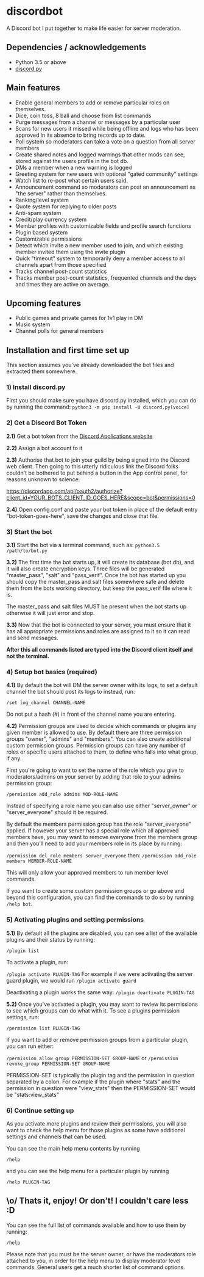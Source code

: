 # discordbot
A Discord bot I put together to make life easier for server moderation.


## Dependencies / acknowledgements
* Python 3.5 or above
* [discord.py](https://github.com/Rapptz/discord.py)



## Main features
* Enable general members to add or remove particular roles on themselves.
* Dice, coin toss, 8 ball and choose from list commands
* Purge messages from a channel or messages by a particular user
* Scans for new users it missed while being offline and logs who has been approved in its absence to bring records up to date.
* Poll system so moderators can take a vote on a question from all server members
* Create shared notes and logged warnings that other mods can see, stored against the users profile in the bot db.
* DMs a member when a new warning is logged
* Greeting system for new users with optional "gated community" settings
* Watch list to re-post what certain users said.
* Announcement command so moderators can post an announcement as "the server" rather than themselves.
* Ranking/level system
* Quote system for replying to older posts
* Anti-spam system
* Credit/play currency system
* Member profiles with customizable fields and profile search functions
* Plugin based system
* Customizable permissions
* Detect which invite a new member used to join, and which existing member invited them using the invite plugin
* Quick "timeout" system to temporarily deny a member access to all channels apart from those specified
* Tracks channel post-count statistics
* Tracks member post-count statistics, frequented channels and the days and times they are active on average.


## Upcoming features
* Public games and private games for 1v1 play in DM
* Music system
* Channel polls for general members


## Installation and first time set up

This section assumes you've already downloaded the bot files and extracted them somewhere.

### 1) Install discord.py

First you should make sure you have discord.py installed, which you can do by running the command:
```python3 -m pip install -U discord.py[voice]```


### 2) Get a Discord Bot Token

**2.1)** Get a bot token from the [Discord Applications website](https://discordapp.com/developers/applications/me)

**2.2)** Assign a bot account to it

**2.3)** Authorise that bot to join your guild by being signed into the Discord web client. Then going to this utterly ridiculous link the Discord folks couldn't be bothered to put behind a button in the App control panel, for reasons unknown to science:

https://discordapp.com/api/oauth2/authorize?client_id=YOUR_BOTS_CLIENT_ID_GOES_HERE&scope=bot&permissions=0

**2.4)** Open config.conf and paste your bot token in place of the default entry "bot-token-goes-here", save the changes and close that file.

### 3) Start the bot

**3.1)** Start the bot via a terminal command, such as:
```python3.5 /path/to/bot.py```

**3.2)** The first time the bot starts up, it will create its database (bot.db), and it will also create encryption keys. Three files will be generated "master_pass", "salt" and "pass_verif". Once the bot has started up you should copy the master_pass and salt files somewhere safe and delete them from the bots working directory, but keep the pass_verif file where it is.

The master_pass and salt files MUST be present when the bot starts up otherwise it will just error and stop.

**3.3)** Now that the bot is connected to your server, you must ensure that it has all appropriate permissions and roles are assigned to it so it can read and send messages.

**After this all commands listed are typed into the Discord client itself and not the terminal.**


### 4) Setup bot basics (required)

**4.1)** By default the bot will DM the server owner with its logs, to set a default channel the bot should post its logs to instead, run:

```/set log_channel CHANNEL-NAME```

Do not put a hash (#) in front of the channel name you are entering.

**4.2)** Permission groups are used to decide which commands or plugins any given member is allowed to use. By default there are three permission groups "owner", "admins" and "members". You can also create additional custom permission groups. Permission groups can have any number of roles or specific users attached to them, to define who falls into what group, if any.

First you're going to want to set the name of the role which you give to moderators/admins on your server by adding that role to your admins permission group:

```/permission add_role admins MOD-ROLE-NAME```

Instead of specifying a role name you can also use either "server_owner" or "server_everyone" should it be required.

By default the members permission group has the role "server_everyone" applied. If however your server has a special role which all approved members have, you may want to remove everyone from the members group and then you'll need to add your members role in its place by running:

```/permission del_role members server_everyone```
then:
```/permission add_role members MEMBER-ROLE-NAME```

This will only allow your approved members to run member level commands.

If you want to create some custom permission groups or go above and beyond this configuration, you can find the commands to do so by running ```/help bot```.


### 5) Activating plugins and setting permissions

**5.1)** By default all the plugins are disabled, you can see a list of the available plugins and their status by running:

```/plugin list```

To activate a plugin, run:

```/plugin activate PLUGIN-TAG```
For example if we were activating the server guard plugin, we would run
```/plugin activate guard```

Deactivating a plugin works the same way:
```/plugin deactivate PLUGIN-TAG```

**5.2)** Once you've activated a plugin, you may want to review its permissions to see which groups can do what with it. To see a plugins permission settings, run:

```/permission list PLUGIN-TAG```

If you want to add or remove permission groups from a particular plugin, you can run either:

```/permission allow_group PERMISSION-SET GROUP-NAME```
or
```/permission revoke_group PERMISSION-SET GROUP-NAME```

PERMISSION-SET is typically the plugin tag and the permission in question separated by a colon. For example if the plugin where "stats" and the permission in question were "view_stats" then the PERMISSION-SET would be "stats:view_stats"


### 6) Continue setting up

As you activate more plugins and review their permissions, you will also want to check the help menu for those plugins as some have additional settings and channels that can be used.

You can see the main help menu contents by running

```/help```

and you can see the help menu for a particular plugin by running

```/help PLUGIN-TAG```


## \o/ Thats it, enjoy! Or don't! I couldn't care less :D

You can see the full list of commands available and how to use them by running:

```/help```

Please note that you must be the server owner, or have the moderators role attached to you, in order for the help menu to display moderator level commands. General users get a much shorter list of command options.

